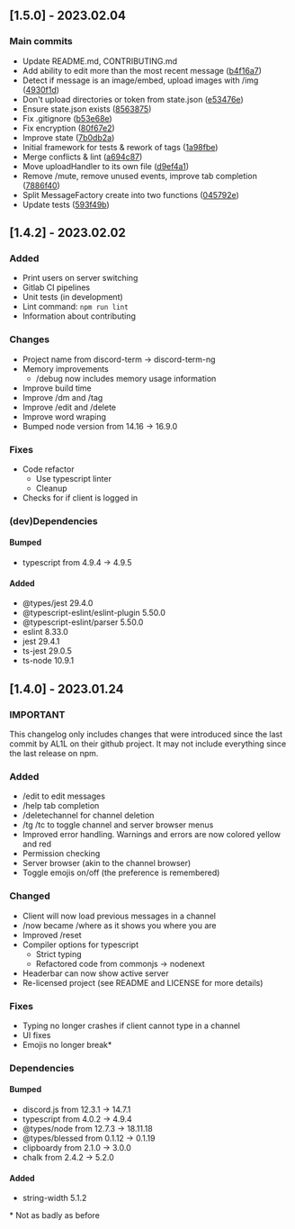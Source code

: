 ## \[1.5.0] - 2023.02.04

### Main commits

*   Update README.md, CONTRIBUTING.md
*   Add ability to edit more than the most recent message ([b4f16a7](https://gitlab.com/P-90-For-Retail/discord-term/commit/b4f16a7))
*   Detect if message is an image/embed, upload images with /img ([4930f1d](https://gitlab.com/P-90-For-Retail/discord-term/commit/4930f1d))
*   Don't upload directories or token from state.json ([e53476e](https://gitlab.com/P-90-For-Retail/discord-term/commit/e53476e))
*   Ensure state.json exists ([8563875](https://gitlab.com/P-90-For-Retail/discord-term/commit/8563875))
*   Fix .gitignore ([b53e68e](https://gitlab.com/P-90-For-Retail/discord-term/commit/b53e68e))
*   Fix encryption ([80f67e2](https://gitlab.com/P-90-For-Retail/discord-term/commit/80f67e2))
*   Improve state ([7b0db2a](https://gitlab.com/P-90-For-Retail/discord-term/commit/7b0db2a))
*   Initial framework for tests & rework of tags ([1a98fbe](https://gitlab.com/P-90-For-Retail/discord-term/commit/1a98fbe))
*   Merge conflicts & lint ([a694c87](https://gitlab.com/P-90-For-Retail/discord-term/commit/a694c87))
*   Move uploadHandler to its own file ([d9ef4a1](https://gitlab.com/P-90-For-Retail/discord-term/commit/d9ef4a1))
*   Remove /mute, remove unused events, improve tab completion ([7886f40](https://gitlab.com/P-90-For-Retail/discord-term/commit/7886f40))
*   Split MessageFactory create into two functions ([045792e](https://gitlab.com/P-90-For-Retail/discord-term/commit/045792e))
*   Update tests ([593f49b](https://gitlab.com/P-90-For-Retail/discord-term/commit/593f49b))

## \[1.4.2] - 2023.02.02

### Added

*   Print users on server switching
*   Gitlab CI pipelines
*   Unit tests (in development)
*   Lint command: `npm run lint`
*   Information about contributing

### Changes

*   Project name from discord-term -> discord-term-ng
*   Memory improvements
    *   /debug now includes memory usage information
*   Improve build time
*   Improve /dm and /tag
*   Improve /edit and /delete
*   Improve word wraping
*   Bumped node version from 14.16 -> 16.9.0

### Fixes

*   Code refactor
    *   Use typescript linter
    *   Cleanup
*   Checks for if client is logged in

### (dev)Dependencies

#### Bumped

*   typescript from 4.9.4 -> 4.9.5

#### Added

*   @types/jest 29.4.0
*   @typescript-eslint/eslint-plugin 5.50.0
*   @typescript-eslint/parser 5.50.0
*   eslint 8.33.0
*   jest 29.4.1
*   ts-jest 29.0.5
*   ts-node 10.9.1

## \[1.4.0] - 2023.01.24

### IMPORTANT

This changelog only includes changes that were introduced since the last commit by AL1L on their github project. It may not include everything since the last release on npm.

### Added

*   /edit to edit messages
*   /help tab completion
*   /deletechannel for channel deletion
*   /tg /tc to toggle channel and server browser menus
*   Improved error handling. Warnings and errors are now colored yellow and red
*   Permission checking
*   Server browser (akin to the channel browser)
*   Toggle emojis on/off (the preference is remembered)

### Changed

*   Client will now load previous messages in a channel
*   /now became /where as it shows you where you are
*   Improved /reset
*   Compiler options for typescript
    *   Strict typing
    *   Refactored code from commonjs -> nodenext
*   Headerbar can now show active server
*   Re-licensed project (see README and LICENSE for more details)

### Fixes

*   Typing no longer crashes if client cannot type in a channel
*   UI fixes
*   Emojis no longer break\*

### Dependencies

#### Bumped

*   discord.js from 12.3.1 -> 14.7.1
*   typescript from 4.0.2 -> 4.9.4
*   @types/node from 12.7.3 -> 18.11.18
*   @types/blessed from 0.1.12 -> 0.1.19
*   clipboardy from 2.1.0 -> 3.0.0
*   chalk from 2.4.2 -> 5.2.0

#### Added

*   string-width 5.1.2

\* Not as badly as before
